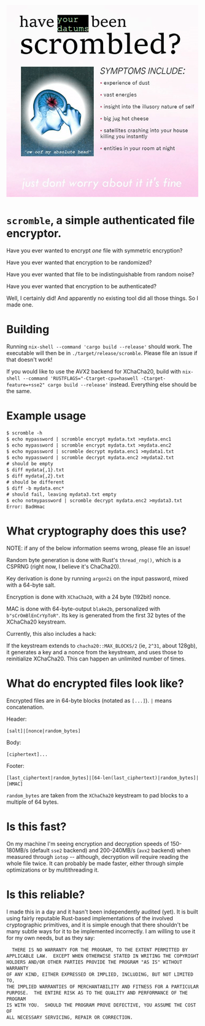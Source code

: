 ![have your datums been scrombled?](./scrombled-edit.png)

`scromble`, a simple authenticated file encryptor.
==================================================

Have you ever wanted to encrypt *one* file with symmetric encryption?

Have you ever wanted that encryption to be randomized?

Have you ever wanted that file to be indistinguishable from random
noise?

Have you ever wanted that encryption to be authenticated?

Well, I certainly did! And apparently no existing tool did all those
things. So I made one.

Building
========

Running `nix-shell --command 'cargo build --release'` should work. The
executable will then be in `./target/release/scromble`. Please file an
issue if that doesn't work!

If you would like to use the AVX2 backend for XChaCha20, build with
`nix-shell --command 'RUSTFLAGS="-Ctarget-cpu=haswell
-Ctarget-feature=+sse2" cargo build --release'` instead. Everything
else should be the same.

Example usage
=============

    $ scromble -h
    $ echo mypassword | scromble encrypt mydata.txt >mydata.enc1
    $ echo mypassword | scromble encrypt mydata.txt >mydata.enc2
    $ echo mypassword | scromble decrypt mydata.enc1 >mydata1.txt
    $ echo mypassword | scromble decrypt mydata.enc2 >mydata2.txt
    # should be empty
    $ diff mydata{,1}.txt
    $ diff mydata{,2}.txt
    # should be different
    $ diff -b mydata.enc*
    # should fail, leaving mydata3.txt empty
    $ echo notmypassword | scromble decrypt mydata.enc2 >mydata3.txt
    Error: BadHmac

What cryptography does this use?
================================

NOTE: if any of the below information seems wrong, please file an
issue!

Random byte generation is done with Rust's `thread_rng()`, which is a
CSPRNG (right now, I believe it's ChaCha20).

Key derivation is done by running `argon2i` on the input password,
mixed with a 64-byte salt.

Encryption is done with `XChaCha20`, with a 24 byte (192bit) nonce.

MAC is done with 64-byte-output `blake2b`, personalized with
`b"sCrOmBlEnCrYpToR"`. Its key is generated from the first 32 bytes of
the XChaCha20 keystream.

Currently, this also includes a hack:

If the keystream extends to `chacha20::MAX_BLOCKS/2` (ie, `2^31`,
about 128gb), it generates a key and a nonce from the keystream, and
uses those to reinitialize XChaCha20. This can happen an unlimited
number of times.

What do encrypted files look like?
==================================

Encrypted files are in 64-byte blocks (notated as `[...]`). `|` means
concatenation.

Header:

    [salt]|[nonce|random_bytes]

Body:

    [ciphertext]...

Footer:

    [last_ciphertext|random_bytes]|[64-len(last_ciphertext)|random_bytes]|[HMAC]

`random_bytes` are taken from the `XChaCha20` keystream to pad blocks
to a multiple of 64 bytes.

Is this fast?
=============

On my machine I'm seeing encryption and decryption speeds of
150-180MB/s (default `sse2` backend) and 200-240MB/s (`avx2` backend)
when measured through `iotop` -- although, decryption will require
reading the whole file twice. It can probably be made faster, either
through simple optimizations or by multithreading it.

Is this reliable?
=================

I made this in a day and it hasn't been independently audited (yet).
It is built using fairly reputable Rust-based implementations of the
involved cryptographic primitives, and it is simple enough that there
shouldn't be many subtle ways for it to be implemented incorrectly. I
am willing to use it for my own needs, but as they say:

```
  THERE IS NO WARRANTY FOR THE PROGRAM, TO THE EXTENT PERMITTED BY
APPLICABLE LAW.  EXCEPT WHEN OTHERWISE STATED IN WRITING THE COPYRIGHT
HOLDERS AND/OR OTHER PARTIES PROVIDE THE PROGRAM "AS IS" WITHOUT WARRANTY
OF ANY KIND, EITHER EXPRESSED OR IMPLIED, INCLUDING, BUT NOT LIMITED TO,
THE IMPLIED WARRANTIES OF MERCHANTABILITY AND FITNESS FOR A PARTICULAR
PURPOSE.  THE ENTIRE RISK AS TO THE QUALITY AND PERFORMANCE OF THE PROGRAM
IS WITH YOU.  SHOULD THE PROGRAM PROVE DEFECTIVE, YOU ASSUME THE COST OF
ALL NECESSARY SERVICING, REPAIR OR CORRECTION.
```

